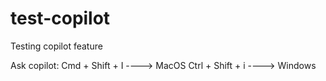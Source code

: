 # test-copilot
Testing copilot feature

Ask copilot:
Cmd  + Shift + I ----> MacOS
Ctrl + Shift + i ----> Windows